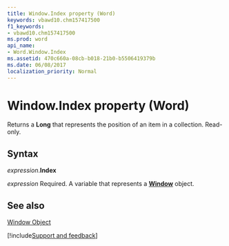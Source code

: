 ```yaml
---
title: Window.Index property (Word)
keywords: vbawd10.chm157417500
f1_keywords:
- vbawd10.chm157417500
ms.prod: word
api_name:
- Word.Window.Index
ms.assetid: 470c660a-08cb-b018-21b0-b5506419379b
ms.date: 06/08/2017
localization_priority: Normal
---
```



# Window.Index property (Word)

Returns a  **Long** that represents the position of an item in a collection. Read-only.


## Syntax

_expression_.**Index**

_expression_ Required. A variable that represents a **[Window](Word.Window.md)** object.


## See also


[Window Object](Word.Window.md)

[!include[Support and feedback](~/includes/feedback-boilerplate.md)]